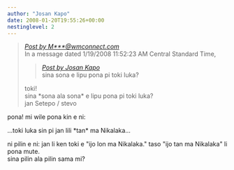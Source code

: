 ```yaml
---
author: "Josan Kapo"
date: 2008-01-20T19:55:26+00:00
nestinglevel: 2
---
```

> [_Post by M\*\*\*@wmconnect.com_](/2wZBIW9L/toki-luka-pona-nimi-li-mi#post10)  
> In a message dated 1/19/2008 11:52:23 AM Central Standard Time,  
> 
> > [_Post by Josan Kapo_](/2wZBIW9L/toki-luka-pona-nimi-li-mi#post9)  
> > sina sona e lipu pona pi toki luka?  
> > 
> 
> toki!  
> sina \*sona ala sona\* e lipu pona pi toki luka?  
> jan Setepo / stevo </HTML>  
> 

pona! mi wile pona kin e ni:  
  
...toki luka sin pi jan lili \*tan\* ma Nikalaka...  
  
ni pilin e ni: jan li ken toki e "ijo lon ma Nikalaka." taso "ijo tan ma Nikalaka" li pona mute.  
sina pilin ala pilin sama mi?